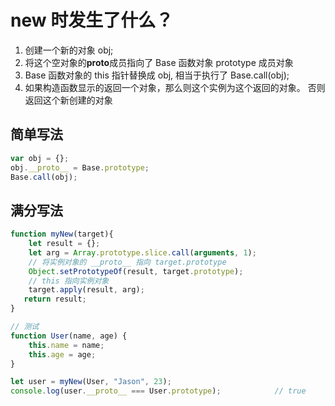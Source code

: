 # new 时发生了什么？


1. 创建一个新的对象 obj;
2. 将这个空对象的**proto**成员指向了 Base 函数对象 prototype 成员对象
3. Base 函数对象的 this 指针替换成 obj, 相当于执行了 Base.call(obj);
4. 如果构造函数显示的返回一个对象，那么则这个实例为这个返回的对象。 否则返回这个新创建的对象

## 简单写法
```javascript
var obj = {};
obj.__proto__ = Base.prototype;
Base.call(obj);
```

## 满分写法
```javascript
function myNew(target){
    let result = {};
    let arg = Array.prototype.slice.call(arguments, 1);
    // 将实例对象的 __proto__ 指向 target.prototype
    Object.setPrototypeOf(result, target.prototype);
    // this 指向实例对象
    target.apply(result, arg);
   return result;
}

// 测试
function User(name, age) {
    this.name = name;
    this.age = age;
}

let user = myNew(User, "Jason", 23);
console.log(user.__proto__ === User.prototype);            // true
```
